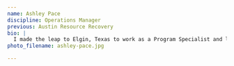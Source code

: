 ```yaml
---
name: Ashley Pace
discipline: Operations Manager
previous: Austin Resource Recovery
bio: |
  I made the leap to Elgin, Texas to work as a Program Specialist and later a Marketing and Development Associate at Down Home Ranch, a working farm and ranch for adults with intellectual and developmental disabilities. There I met my husband and found a home in Texas. Feeling the need to be closer to Austin, I left DHR for a Fulfillment Analyst position with Dell, Inc until I landed a position with Austin Resource Recovery as an Administrative Specialist. Six months into my role with ARR, my manager presented me with the opportunity to join the Fellows program as the Operations Manager.
photo_filename: ashley-pace.jpg

---
```

